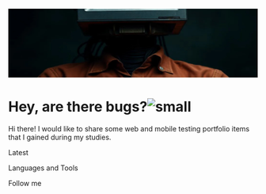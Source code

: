 ![Header](https://github.com/GitHoms/GitHoms/blob/main/Assets/comp.jpg)

# Hey, are there bugs?![small](https://camo.githubusercontent.com/c9238823df751d0e40a2645daf17c778544acc64f75a20569d7123392f3ad053/68747470733a2f2f656d2d636f6e74656e742e7a6f626a2e6e65742f736f757263652f6d6963726f736f66742d7465616d732f3336332f6c6164792d626565746c655f31663431652e706e67)

Hi there!
I would like to share some web and mobile testing portfolio items that I gained during my studies.

Latest

Languages and Tools

Follow me